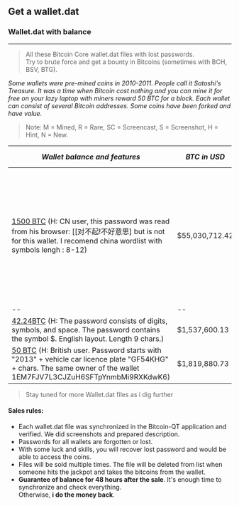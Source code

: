 ## Get a wallet.dat
### Wallet.dat with balance
---

> All these Bitcoin Core wallet.dat files with lost passwords.  
Try to brute force and get a bounty in Bitcoins (sometimes with BCH, BSV, BTG).

*Some wallets were pre-mined coins in 2010-2011. People call it Satoshi's Treasure. It was a time when Bitcoin cost nothing and you can mine it for free on your lazy laptop with miners reward 50 BTC for a block.
Each wallet can consist of several Bitcoin addresses. Some coins have been forked and have value.*

> Note: M = Mined, R = Rare, SC = Screencast, S  = Screenshot, H = Hint, N = New.

|  _Wallet balance and features_| _BTC in USD_  | _Main address(es)_ | _Price of file_
|--|--|--|--|
| [1500 BTC](https://github.com/keyboardprincess/Wallet.dat/blob/main/1500%20btc%20wallet.dat%20file.md) (H: CN user, this password was read from his browser: [[对不起!不好意思] but is not for this wallet. I recomend china wordlist with symbols lengh : 8-12) |$55,030,712.42  | [17bUhttVbWE6BXTV1VLzJ72ndXW1i6iK2D](https://btc.com/17bUhttVbWE6BXTV1VLzJ72ndXW1i6iK2D)  [1GkW4MbrL2mX6Kajmq4nW89DMvTUyrV6QX](https://btc.com/1GkW4MbrL2mX6Kajmq4nW89DMvTUyrV6QX) [1EnwRor1J3gvoqM77Sa1T4BrkycYmspWAC](https://btc.com/1EnwRor1J3gvoqM77Sa1T4BrkycYmspWAC)  [1EYcvRvUYLUqzjxy7HDWyQ9dF91o9Racuj](https://btc.com/1EYcvRvUYLUqzjxy7HDWyQ9dF91o9Racuj)  [12V87t66w6tjpV7ZCy9P2RMYhFmDgBT2yS](https://btc.com/12V87t66w6tjpV7ZCy9P2RMYhFmDgBT2yS)  [1AP8SVoFdJJUBhr9yQWDUTUMxCowy9Nqx4](https://btc.com/1AP8SVoFdJJUBhr9yQWDUTUMxCowy9Nqx4)  [1JmVj2fXHyhj4gbPLahx8HHa3D19FtWtdY](https://btc.com/1JmVj2fXHyhj4gbPLahx8HHa3D19FtWtdY)  [1FQo61hxCrU5Amqix2wn9eXFH87cXB1uph](https://btc.com/1FQo61hxCrU5Amqix2wn9eXFH87cXB1uph)  [1DuPxhGV1ts1iUQ4wNk8fBhZgdFUfqNoxh](https://btc.com/1DuPxhGV1ts1iUQ4wNk8fBhZgdFUfqNoxh)  [1Lq6XUuVEhzu6aM2S32pixhqMkdpxRj3bE](https://btc.com/1Lq6XUuVEhzu6aM2S32pixhqMkdpxRj3bE)  [1NaKP9h8GBCLz8C7QhEU3gB8ECKnQEEtx8](https://btc.com/1NaKP9h8GBCLz8C7QhEU3gB8ECKnQEEtx8)  [13zHDFXbMkxf1rsYqSieGggPMFfw9k4E2q](https://btc.com/13zHDFXbMkxf1rsYqSieGggPMFfw9k4E2q)  [157PMxacHVbTYjLWYbn4wCQqXUcVA44jDv](https://btc.com/157PMxacHVbTYjLWYbn4wCQqXUcVA44jDv)  [1BFGurtJoM8vM813yoWrRE2YNtJymjyYNn](https://btc.com/1BFGurtJoM8vM813yoWrRE2YNtJymjyYNn)  [15AY7U9rtHekh5N1HdTtjBwaqAiWcUkDfP](https://btc.com/15AY7U9rtHekh5N1HdTtjBwaqAiWcUkDfP) |0.657 BTC [Purchase](https://satoshidisk.com/pay/CKda83) |
|--|--|--|--|
|[42.24BTC](https://github.com/keyboardprincess/Wallet.dat/blob/main/42.24%20BTC%20Wallet.dat%20file.md) (H: The password consists of digits, symbols, and space. The password contains the symbol $. English layout. Length 9 chars.)|$1,537,600.13|[1NKmf6GszBQ6wo349LUT4Je1csNyDDpb5Y](https://btc.com/1NKmf6GszBQ6wo349LUT4Je1csNyDDpb5Y)|0.091 BTC [Purchase](bc1qxpftwax53pxw682ad37x9qm6vpyak72zkllmdc) |--|--|--|--|
|[50 BTC](https://github.com/keyboardprincess/Wallet.dat/blob/main/50%20BTC%20wallet.dat%20file.md) (H: British user. Password starts with "2013" + vehicle car licence plate "GF54KHG" + chars. The same owner of the wallet 1EM7FJV7L3CJZuH6SFTpYnmbMi9RXKdwK6)|$1,819,880.73|[18h7ETAzcqRCGNXTstWSavrvhy5S5YKsQF](https://btc.com/18h7ETAzcqRCGNXTstWSavrvhy5S5YKsQF)|0.210 BTC [Purchase](https://satoshidisk.com/pay/CKda83)|

> Stay tuned for more Wallet.dat files as i dig further

#### Sales rules:

-   Each wallet.dat file was synchronized in the Bitcoin-QT application and verified. We did screenshots and prepared description.
-   Passwords for all wallets are forgotten or lost.
-   With some luck and skills, you will recover lost password and would be able to access the coins.
-   Files will be sold multiple times. The file will be deleted from list when someone hits the jackpot and takes the bitcoins from the wallet.
-   **Guarantee of balance for 48 hours after the sale**. It's enough time to synchronize and check everything.  
    Otherwise,  **i do the money back**.
